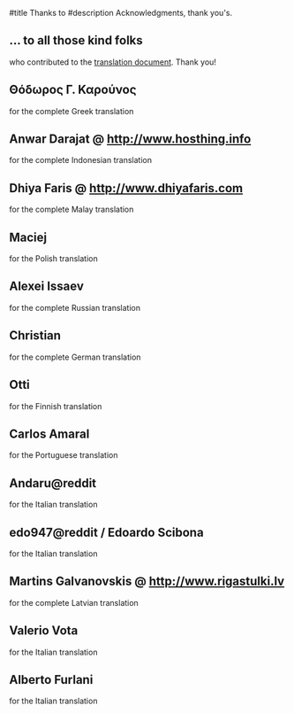 #title Thanks to
#description Acknowledgments, thank you's. 

## ... to all those kind folks
who contributed to the
[translation document](https://docs.google.com/spreadsheet/ccc?key=0ArXaEexy-UBldGZyaGFyVVNzM3lwbDRJWTRHNmp1Ync).
Thank you!

## Θόδωρος Γ. Καρούνος
for the complete Greek translation

## Anwar Darajat @ <http://www.hosthing.info>
for the complete Indonesian translation

## Dhiya Faris @ <http://www.dhiyafaris.com>
for the complete Malay translation

## Maciej
for the Polish translation

## Alexei Issaev
for the complete Russian translation

## Christian
for the complete German translation

## Otti
for the Finnish translation

## Carlos Amaral
for the Portuguese translation

## Andaru@reddit
for the Italian translation

## edo947@reddit / Edoardo Scibona
for the Italian translation

## Martins Galvanovskis @ <http://www.rigastulki.lv>
for the complete Latvian translation

## Valerio Vota
for the Italian translation

## Alberto Furlani
for the Italian translation
